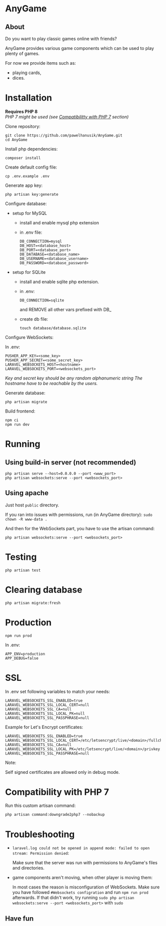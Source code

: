 # AnyGame

## About

Do you want to play classic games online with friends?

AnyGame provides various game components which can be used to play plenty of games.

For now we provide items such as:
- playing cards,
- dices.



# Installation

**Requires PHP 8**  
*PHP 7 might be used (see [Compatibilitty with PHP 7](#compatibility-with-php-7) section)*

Clone repository:

```
git clone https://github.com/pawelhanusik/AnyGame.git
cd AnyGame
```

Install php dependencies:

```
composer install
```

Create default config file:

```
cp .env.example .env
```

Generate app key:

```
php artisan key:generate
```

Configure database:

- setup for MySQL

    - install and enable mysql php extension

    - in .env file: 
        ```
        DB_CONNECTION=mysql
        DB_HOST=<database_host>
        DB_PORT=<database_port>
        DB_DATABASE=<database_name>
        DB_USERNAME=<database_username>
        DB_PASSWORD=<database_password>
        ```

- setup for SQLite

    - install and enable sqlite php extension.

    - in .env:

        ```
        DB_CONNECTION=sqlite
        ```

        and REMOVE all other vars prefixed with DB_

    - create db file:
        
        ```
        touch database/database.sqlite
        ```

Configure WebSockets:

In .env:

```
PUSHER_APP_KEY=<some_key>
PUSHER_APP_SECRET=<some_secret_key>
LARAVEL_WEBSOCKETS_HOST=<hostname>
LARAVEL_WEBSOCKETS_PORT=<websockets_port>
```

*Key and secret key should be any random alphanumeric string
The hostname have to be reachable by the users.*

Generate database:

```
php artisan migrate
```

Build frontend:

```
npm ci
npm run dev
```

# Running

## Using build-in server (not recommended)

```
php artisan serve --host=0.0.0.0 --port <www_port>
php artisan websockets:serve --port <websockets_port>
```

## Using apache

Just host `public` directory.

If you ran into issues with permissions, run (in AnyGame directory): `sudo chown -R www-data .`

And then for the WebSockets part, you have to use the artisan command:

```
php artisan websockets:serve --port <websockets_port>
```

# Testing

```
php artisan test
```

# Clearing database

```
php artisan migrate:fresh
```

# Production

```
npm run prod
```

In .env:

```
APP_ENV=production
APP_DEBUG=false
```


# SSL

In .env set following variables to match your needs:

```
LARAVEL_WEBSOCKETS_SSL_ENABLED=true
LARAVEL_WEBSOCKETS_SSL_LOCAL_CERT=null
LARAVEL_WEBSOCKETS_SSL_CA=null
LARAVEL_WEBSOCKETS_SSL_LOCAL_PK=null
LARAVEL_WEBSOCKETS_SSL_PASSPHRASE=null
```

Example for Let's Encrypt certificates:

```
LARAVEL_WEBSOCKETS_SSL_ENABLED=true
LARAVEL_WEBSOCKETS_SSL_LOCAL_CERT=/etc/letsencrypt/live/<domain>/fullchain.pem
LARAVEL_WEBSOCKETS_SSL_CA=null
LARAVEL_WEBSOCKETS_SSL_LOCAL_PK=/etc/letsencrypt/live/<domain>/privkey.pem
LARAVEL_WEBSOCKETS_SSL_PASSPHRASE=null
```

Note:

Self signed certificates are allowed only in debug mode.

# Compatibility with PHP 7

Run this custom artisan command:

```
php artisan command:downgrade2php7 --nobackup
```

# Troubleshooting

- `laravel.log could not be opened in append mode: failed to open stream: Permission denied`:

    Make sure that the server was run with permissions to AnyGame's files and directories.

- game components aren't moving, when other player is moving them:

    In most cases the reason is misconfiguration of WebSockets.
Make sure you have followed `#Websockets configration` and run `npm run prod` afterwards.
	If that didn't work, try running `sudo php artisan websockets:serve --port <websockets_port>` with `sudo`


## Have fun
